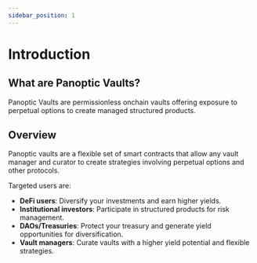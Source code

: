 ```yaml
---
sidebar_position: 1
---
```


# Introduction

## What are Panoptic Vaults?
Panoptic Vaults are permissionless onchain vaults offering exposure to perpetual options to create managed structured products.

## Overview
  
Panoptic vaults are a flexible set of smart contracts that allow any vault manager and curator to create strategies involving perpetual options and other protocols.

Targeted users are:

- **DeFi users**: Diversify your investments and earn higher yields.
- **Institutional investors**: Participate in structured products for risk management.
- **DAOs/Treasuries**: Protect your treasury and generate yield opportunities for diversification.
- **Vault managers**: Curate vaults with a higher yield potential and flexible strategies.


